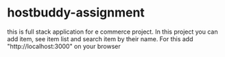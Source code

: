 # hostbuddy-assignment
this is full stack application for e commerce project.
In this project you can add item, see item list and search item by their name.
For this add "http://localhost:3000" on your browser 
